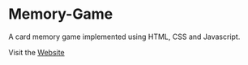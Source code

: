 # Memory-Game

A card memory game implemented using HTML, CSS and Javascript.

Visit the [Website](https://memory-game-deaaf.web.app/)
